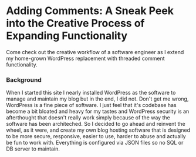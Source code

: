 # Adding Comments: A Sneak Peek into the Creative Process of Expanding Functionality

Come check out the creative workflow of a software engineer as I extend my home-grown WordPress replacement with threaded comment functionality.

### Background

When I started this site I nearly installed WordPress as the software to manage and maintain my blog but in the end, I did not. Don't get me wrong, WordPress is a fine piece of software.  I just feel that it's codebase has become a bit bloated and heavy for my tastes and WordPress security is an afterthought that doesn't really work simply because of the way the software has been architeched. So I decided to go ahead and reinvent the wheel, as it were, and create my own blog hosting software that is designed to be more secure, responsive, easier to use, harder to abuse and actually be fun to work with. Everything is configured via JSON files so no SQL or DB server to maintain.
